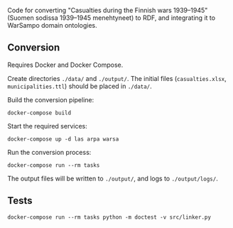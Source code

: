 Code for converting 
"Casualties during the Finnish wars 1939–1945" (Suomen sodissa 1939–1945 menehtyneet) to RDF, and integrating it to WarSampo domain ontologies.

## Conversion

Requires Docker and Docker Compose.

Create directories `./data/` and `./output/`.
The initial files (`casualties.xlsx`, `municipalities.ttl`) should be placed in `./data/`.

Build the conversion pipeline:

`docker-compose build`

Start the required services:

`docker-compose up -d las arpa warsa`

Run the conversion process:

`docker-compose run --rm tasks`

The output files will be written to `./output/`, and logs to `./output/logs/`.

## Tests

`docker-compose run --rm tasks python -m doctest -v src/linker.py`